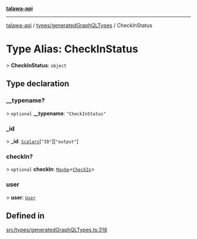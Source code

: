 [**talawa-api**](../../../README.md)

***

[talawa-api](../../../modules.md) / [types/generatedGraphQLTypes](../README.md) / CheckInStatus

# Type Alias: CheckInStatus

\> **CheckInStatus**: `object`

## Type declaration

### \_\_typename?

\> `optional` **\_\_typename**: `"CheckInStatus"`

### \_id

\> **\_id**: [`Scalars`](Scalars.md)\[`"ID"`\]\[`"output"`\]

### checkIn?

\> `optional` **checkIn**: [`Maybe`](Maybe.md)\<[`CheckIn`](CheckIn.md)\>

### user

\> **user**: [`User`](User.md)

## Defined in

[src/types/generatedGraphQLTypes.ts:318](https://github.com/PalisadoesFoundation/talawa-api/blob/832d310bae30bd8cb45fb1b44f62dd776dccc52f/src/types/generatedGraphQLTypes.ts#L318)
